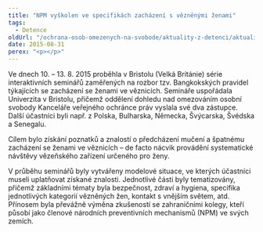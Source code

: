 ```yaml
---
title: "NPM vyškolen ve specifikách zacházení s vězněnými ženami"
tags:
  - Detence
oldUrl: "/ochrana-osob-omezenych-na-svobode/aktuality-z-detenci/aktuality-z-detenci-2015/npm-vyskolen-ve-specifikach-zachazeni-s-veznenymi-zenami/"
date: 2015-08-31
perex: "<p></p>"
---
```


<!-- imported from the old website -->

<p>Ve dnech 10. – 13. 8. 2015 proběhla v Bristolu (Velká Británie) série interaktivních seminářů zaměřených na rozbor tzv. Bangkokských pravidel týkajících se zacházení se ženami ve věznicích. Semináře uspořádala Univerzita v Bristolu, přičemž oddělení dohledu nad omezováním osobní svobody Kanceláře veřejného ochránce práv vyslala své dva zástupce. Další účastníci byli např. z Polska, Bulharska, Německa, Švýcarska, Švédska a Senegalu. </p><p>Cílem bylo získání poznatků a znalostí o předcházení mučení a špatnému zacházení se ženami ve věznicích – de facto nácvik provádění systematické návštěvy vězeňského zařízení určeného pro ženy. </p><p>V průběhu seminářů byly vytvářeny modelové situace, ve kterých účastníci museli uplatňovat získané znalosti. Jednotlivé části byly tematizovány, přičemž základními tématy byla bezpečnost, zdraví a hygiena, specifika jednotlivých kategorií vězněných žen, kontakt s vnějším světem, atd. Přínosem byla převážně výměna zkušeností se zahraničními kolegy, kteří působí jako členové národních preventivních mechanismů (NPM) ve svých zemích.</p>
